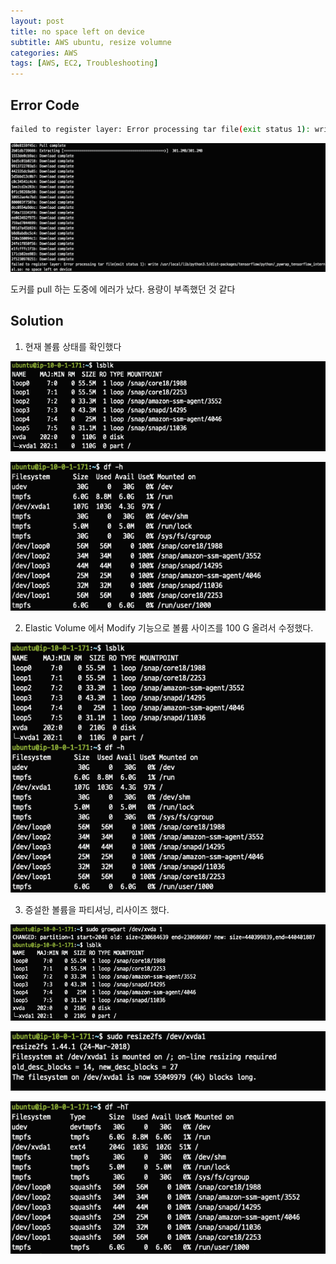 ```yaml
---
layout: post
title: no space left on device
subtitle: AWS ubuntu, resize volumne
categories: AWS
tags: [AWS, EC2, Troubleshooting]
---
```


## Error Code
```bash
failed to register layer: Error processing tar file(exit status 1): write /usr/local/lib/python3.5/dist-packages/tensorflow/python/_pywrap_tensorflow_internal.so: no space left on device
```
![Foo](/assets/images/posts/2021-12-21/1.png)

도커를 pull 하는 도중에 에러가 났다. 용량이 부족했던 것 같다

## Solution

1. 현재 볼륨 상태를 확인했다

![Foo](/assets/images/posts/2021-12-21/2.png)

![Foo](/assets/images/posts/2021-12-21/3.png)


2. Elastic Volume 에서 Modify 기능으로 볼륨 사이즈를 100 G 올려서 수정했다.

![Foo](/assets/images/posts/2021-12-21/4.png)

3. 증설한 볼륨을 파티셔닝, 리사이즈 했다.

![Foo](/assets/images/posts/2021-12-21/5.png)

![Foo](/assets/images/posts/2021-12-21/6.png)

![Foo](/assets/images/posts/2021-12-21/7.png)
